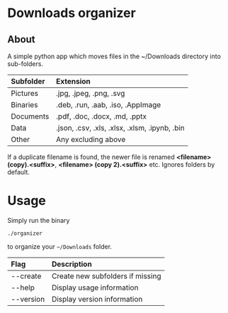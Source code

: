 # Downloads organizer

## About

A simple python app which moves files in the ~/Downloads directory into sub-folders.

| Subfolder | Extension                                     |
| :-------- | :-------------------------------------------- |
| Pictures  | .jpg, .jpeg, .png, .svg                       |
| Binaries  | .deb, .run, .aab, .iso, .AppImage             |
| Documents | .pdf, .doc, .docx, .md, .pptx                 |
| Data      | .json, .csv, .xls, .xlsx, .xlsm, .ipynb, .bin |
| Other     | Any excluding above                           |

If a duplicate filename is found, the newer file is renamed **\<filename> (copy).\<suffix>**, **\<filename> (copy 2).\<suffix>** etc.
Ignores folders by default.

# Usage

Simply run the binary

```shell
./organizer
```

to organize your `~/Downloads` folder.

| Flag      | Description                      |
| :-------- | :------------------------------- |
| --create  | Create new subfolders if missing |
| --help    | Display usage information        |
| --version | Display version information      |
